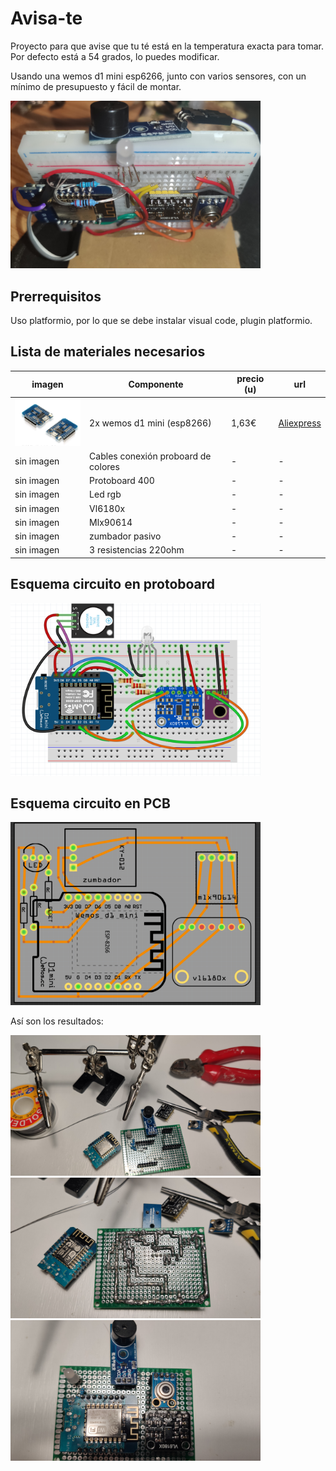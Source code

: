 # Avisa-te

Proyecto para que avise que tu té está en la temperatura exacta para tomar. Por defecto está a 54 grados, lo puedes modificar. 

Usando una wemos d1 mini esp6266, junto con varios sensores, con un mínimo de presupuesto y fácil de montar.


<img src="./images/avisa-te.jpg" width="400"> 


## Prerrequisitos
Uso platformio, por lo que se debe instalar visual code, plugin platformio. 

## Lista de materiales necesarios

imagen | Componente |  precio (u) | url
------- |------------- |------- | --------
<img src="./images/components/wemos-d1-mini.png" width="120"> | 2x wemos d1 mini (esp8266) |  1,63€  | [Aliexpress](https://es.aliexpress.com/item/32958591238.html?spm=a2g0s.9042311.0.0.274263c01DRJqH)
sin imagen | Cables conexión proboard de colores | - | -
sin imagen | Protoboard 400 | - | -
sin imagen | Led rgb | - | -
sin imagen | Vl6180x | - | -
sin imagen | Mlx90614 | - | -
sin imagen | zumbador pasivo | - | -
sin imagen | 3 resistencias 220ohm | - | -

<!-- ## Lista herramientas necesarias -->


## Esquema circuito en protoboard

<img src="./images/frintzing-protoboard.png" width="400"> 


## Esquema circuito en PCB

<img src="./images/frintzing-pcb.png" width="400"> 

Así son los resultados:

<img src="./images/pcb1.jpg" width="400"> 
<img src="./images/pcb2.jpg" width="400"> 
<img src="./images/pcb3.jpg" width="400"> 